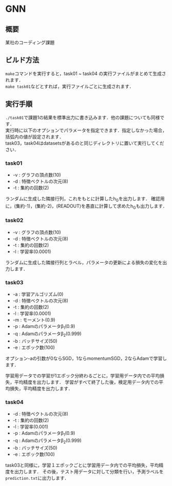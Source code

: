 # GNN

## 概要

某社のコーディング課題

## ビルド方法

`make`コマンドを実行すると，task01 ~ task04 の実行ファイルがまとめて生成されます．  
`make task01`などとすれば，実行ファイルごとに生成されます．

## 実行手順

`./task01`で課題1の結果を標準出力に書き込みます．他の課題についても同様です．  
実行時に以下のオプションでパラメータを指定できます．指定しなかった場合，括弧内の値が設定されます．  
task03，task04はdatasetsがあるのと同じディレクトリに置いて実行してください．

### task01
* -v : グラフの頂点数(10)
* -d : 特徴ベクトルの次元(8)
* -t : 集約の回数(2)

ランダムに生成した隣接行列，これをもとに計算したh<sub>G</sub>を出力します．
確認用に，(集約-1)，(集約-2)，(READOUT)を愚直に計算して求めたh<sub>G</sub>も出力します．

### task02
* -v : グラフの頂点数(10)
* -d : 特徴ベクトルの次元(8)
* -t : 集約の回数(2)
* -l : 学習率(0.0001)

ランダムに生成した隣接行列とラベル，パラメータの更新による損失の変化を出力します．

### task03
* -a : 学習アルゴリズム(0)
* -d : 特徴ベクトルの次元(8)
* -t : 集約の回数(2)
* -l : 学習率(0.0001)
* -m : モーメント(0.9)
* -p : Adamのパラメータβ<sub>1</sub>(0.9)
* -q : Adamのパラメータβ<sub>2</sub>(0.999)
* -b : バッチサイズ(50)
* -e : エポック数(100)

オプション-aの引数が0ならSGD，1ならmomentumSGD，2ならAdamで学習します．

学習用データでの学習が1エポック分終わるごとに，学習用データ内での平均損失，平均精度を出力します．
学習がすべて終了した後，検定用データ内での平均損失，平均精度を出力します．

### task04
* -d : 特徴ベクトルの次元(8)
* -t : 集約の回数(2)
* -l : 学習率(0.001)
* -p : Adamのパラメータβ<sub>1</sub>(0.9)
* -q : Adamのパラメータβ<sub>2</sub>(0.999)
* -b : バッチサイズ(50)
* -e : エポック数(100)

task03と同様に，学習１エポックごとに学習用データ内での平均損失，平均精度を出力します．
その後，テスト用データに対して分類を行い，予測ラベルを`prediction.txt`に出力します．
